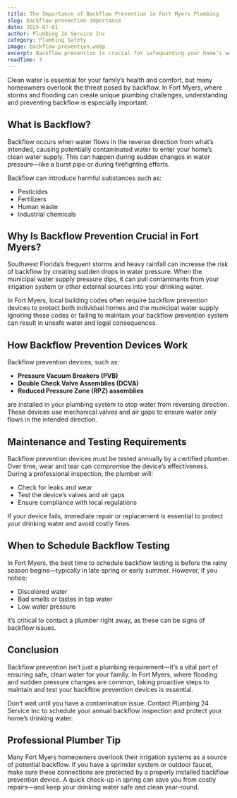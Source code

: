 ```yaml
---
title: The Importance of Backflow Prevention in Fort Myers Plumbing
slug: backflow-prevention-importance
date: 2025-07-01
author: Plumbing 24 Service Inc
category: Plumbing Safety
image: backflow-prevention.webp
excerpt: Backflow prevention is crucial for safeguarding your home’s water supply. Learn what backflow is, why it’s a concern in Fort Myers, and how a professional plumber can help.
readTime: 7
---
```


Clean water is essential for your family’s health and comfort, but many homeowners overlook the threat posed by backflow. In Fort Myers, where storms and flooding can create unique plumbing challenges, understanding and preventing backflow is especially important.

## What Is Backflow?

Backflow occurs when water flows in the reverse direction from what’s intended, causing potentially contaminated water to enter your home’s clean water supply. This can happen during sudden changes in water pressure—like a burst pipe or during firefighting efforts.

Backflow can introduce harmful substances such as:
- Pesticides
- Fertilizers
- Human waste
- Industrial chemicals

## Why Is Backflow Prevention Crucial in Fort Myers?

Southwest Florida’s frequent storms and heavy rainfall can increase the risk of backflow by creating sudden drops in water pressure. When the municipal water supply pressure dips, it can pull contaminants from your irrigation system or other external sources into your drinking water.

In Fort Myers, local building codes often require backflow prevention devices to protect both individual homes and the municipal water supply. Ignoring these codes or failing to maintain your backflow prevention system can result in unsafe water and legal consequences.

## How Backflow Prevention Devices Work

Backflow prevention devices, such as:
- **Pressure Vacuum Breakers (PVB)**
- **Double Check Valve Assemblies (DCVA)**
- **Reduced Pressure Zone (RPZ) assemblies**

are installed in your plumbing system to stop water from reversing direction. These devices use mechanical valves and air gaps to ensure water only flows in the intended direction.

## Maintenance and Testing Requirements

Backflow prevention devices must be tested annually by a certified plumber. Over time, wear and tear can compromise the device’s effectiveness. During a professional inspection, the plumber will:
- Check for leaks and wear
- Test the device’s valves and air gaps
- Ensure compliance with local regulations

If your device fails, immediate repair or replacement is essential to protect your drinking water and avoid costly fines.

## When to Schedule Backflow Testing

In Fort Myers, the best time to schedule backflow testing is before the rainy season begins—typically in late spring or early summer. However, if you notice:
- Discolored water
- Bad smells or tastes in tap water
- Low water pressure

it’s critical to contact a plumber right away, as these can be signs of backflow issues.

## Conclusion

Backflow prevention isn’t just a plumbing requirement—it’s a vital part of ensuring safe, clean water for your family. In Fort Myers, where flooding and sudden pressure changes are common, taking proactive steps to maintain and test your backflow prevention devices is essential.

Don’t wait until you have a contamination issue. Contact Plumbing 24 Service Inc to schedule your annual backflow inspection and protect your home’s drinking water.

## Professional Plumber Tip

Many Fort Myers homeowners overlook their irrigation systems as a source of potential backflow. If you have a sprinkler system or outdoor faucet, make sure these connections are protected by a properly installed backflow prevention device. A quick check-up in spring can save you from costly repairs—and keep your drinking water safe and clean year-round.
